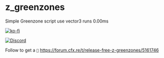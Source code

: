 # z_greenzones
Simple Greenzone script use vector3 runs 0.00ms

[![ko-fi](https://ko-fi.com/img/githubbutton_sm.svg)](https://ko-fi.com/T6T01APGOO)


[![Discord](https://img.shields.io/badge/Discord-Support-5865F2?style=flat&logo=discord&logoColor=white)](https://discord.gg/Uwg95JfwYT) 





Follow to get a ``🍪`` 
https://forum.cfx.re/t/release-free-z-greenzones/5161746
